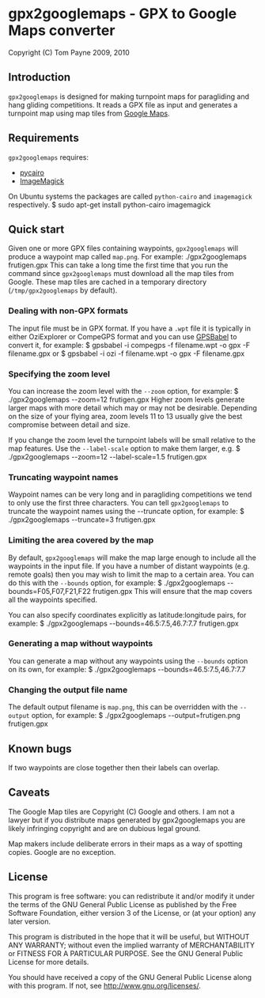 gpx2googlemaps - GPX to Google Maps converter
=============================================

Copyright (C) Tom Payne  2009, 2010


Introduction
------------

`gpx2googlemaps` is designed for making turnpoint maps for paragliding and
hang gliding competitions.  It reads a GPX file as input and generates a
turnpoint map using map tiles from [Google Maps](http://maps.google.com/).


Requirements
------------

`gpx2googlemaps` requires:

* [pycairo](http://www.cairographics.org/pycairo/)
* [ImageMagick](http://www.imagemagick.org/)

On Ubuntu systems the packages are called `python-cairo` and `imagemagick`
respectively.
	$ sudo apt-get install python-cairo imagemagick


Quick start
-----------

Given one or more GPX files containing waypoints, `gpx2googlemaps` will
produce a waypoint map called `map.png`.  For example:
	./gpx2googlemaps frutigen.gpx
This can take a long time the first time that you run the command since
`gpx2googlemaps` must download all the map tiles from Google.  These map tiles
are cached in a temporary directory (`/tmp/gpx2googlemaps` by default).


### Dealing with non-GPX formats

The input file must be in GPX format.  If you have a `.wpt` file it is
typically in either OziExplorer or CompeGPS format and you can use
[GPSBabel](http://www.gpsbabel.org) to convert it, for example:
	$ gpsbabel -i compegps -f filename.wpt -o gpx -F filename.gpx
or
	$ gpsbabel -i ozi -f filename.wpt -o gpx -F filename.gpx


### Specifying the zoom level

You can increase the zoom level with the `--zoom` option, for example:
	$ ./gpx2googlemaps --zoom=12 frutigen.gpx
Higher zoom levels generate larger maps with more detail which may or may not
be desirable.  Depending on the size of your flying area, zoom levels 11 to 13
usually give the best compromise between detail and size.

If you change the zoom level the turnpoint labels will be small relative to
the map features.  Use the `--label-scale` option to make them larger, e.g.
	$ ./gpx2googlemaps --zoom=12 --label-scale=1.5 frutigen.gpx


### Truncating waypoint names

Waypoint names can be very long and in paragliding competitions we tend to
only use the first three characters.  You can tell `gpx2googlemaps` to
truncate the waypoint names using the --truncate option, for example:
	$ ./gpx2googlemaps --truncate=3 frutigen.gpx


### Limiting the area covered by the map

By default, `gpx2googlemaps` will make the map large enough to include all the
waypoints in the input file.  If you have a number of distant waypoints (e.g.
remote goals) then you may wish to limit the map to a certain area.  You can
do this with the `--bounds` option, for example:
	$ ./gpx2googlemaps --bounds=F05,F07,F21,F22 frutigen.gpx
This will ensure that the map covers all the waypoints specified.

You can also specify coordinates explicitly as latitude:longitude pairs, for
example:
	$ ./gpx2googlemaps --bounds=46.5:7.5,46.7:7.7 frutigen.gpx


### Generating a map without waypoints

You can generate a map without any waypoints using the `--bounds` option on its
own, for example:
	$ ./gpx2googlemaps --bounds=46.5:7.5,46.7:7.7


### Changing the output file name

The default output filename is `map.png`, this can be overridden with the
`--output` option, for example:
	$ ./gpx2googlemaps --output=frutigen.png frutigen.gpx


Known bugs
----------

If two waypoints are close together then their labels can overlap.


Caveats
-------

The Google Map tiles are Copyright (C) Google and others.  I am not a lawyer
but if you distribute maps generated by gpx2googlemaps you are likely
infringing copyright and are on dubious legal ground.

Map makers include deliberate errors in their maps as a way of spotting
copies.  Google are no exception.


License
-------

This program is free software: you can redistribute it and/or modify it under
the terms of the GNU General Public License as published by the Free Software
Foundation, either version 3 of the License, or (at your option) any later
version.

This program is distributed in the hope that it will be useful, but WITHOUT ANY
WARRANTY; without even the implied warranty of MERCHANTABILITY or FITNESS FOR A
PARTICULAR PURPOSE.  See the GNU General Public License for more details.

You should have received a copy of the GNU General Public License along with
this program.  If not, see <http://www.gnu.org/licenses/>.
